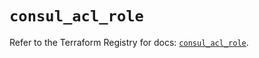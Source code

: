 # `consul_acl_role`

Refer to the Terraform Registry for docs: [`consul_acl_role`](https://registry.terraform.io/providers/hashicorp/consul/2.22.1/docs/resources/acl_role).
